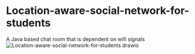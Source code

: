 # Location-aware-social-network-for-students
A Java based chat room that is dependent on wifi signals
![Location-aware-social-network-for-students drawio](https://github.com/leonco1/Location-aware-social-network-for-students/assets/108749866/bdacbe76-dadd-4ffd-a362-825e3e72098f)

